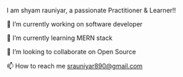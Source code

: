 I am shyam rauniyar, a passionate Practitioner & Learner!!


🔭 I’m currently working on software developer

🌱 I’m currently learning MERN stack

👯 I’m looking to collaborate on Open Source

📫 How to reach me srauniyar890@gmail.com
